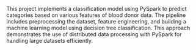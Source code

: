 This project implements a classification model using PySpark to predict categories based on various features of blood donor data. The pipeline includes preprocessing the dataset, feature engineering, and building a machine learning model using decision tree classification. This approach demonstrates the use of distributed data processing with PySpark for handling large datasets efficiently.
